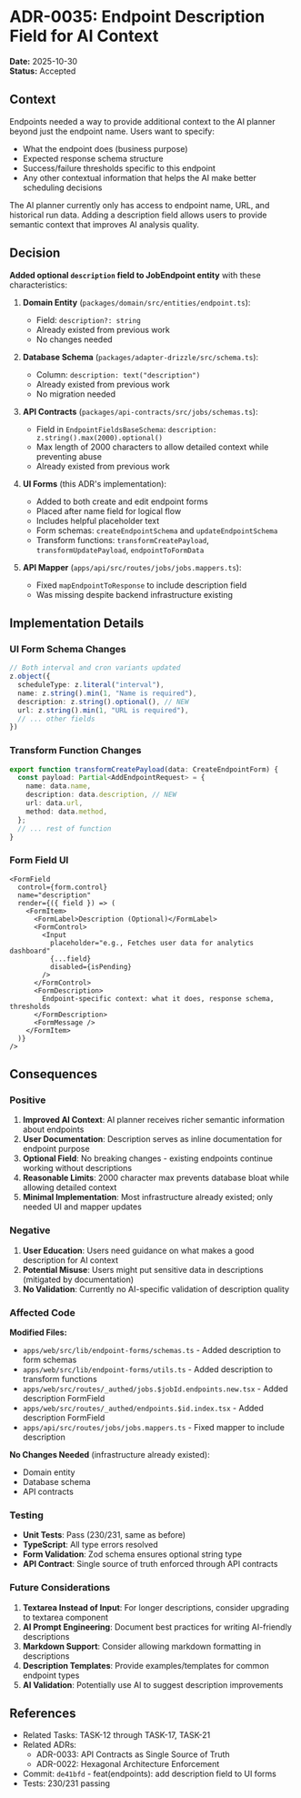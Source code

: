 # ADR-0035: Endpoint Description Field for AI Context

**Date:** 2025-10-30  
**Status:** Accepted

## Context

Endpoints needed a way to provide additional context to the AI planner beyond just the endpoint name. Users want to specify:
- What the endpoint does (business purpose)
- Expected response schema structure
- Success/failure thresholds specific to this endpoint
- Any other contextual information that helps the AI make better scheduling decisions

The AI planner currently only has access to endpoint name, URL, and historical run data. Adding a description field allows users to provide semantic context that improves AI analysis quality.

## Decision

**Added optional `description` field to JobEndpoint entity** with these characteristics:

1. **Domain Entity** (`packages/domain/src/entities/endpoint.ts`):
   - Field: `description?: string`
   - Already existed from previous work
   - No changes needed

2. **Database Schema** (`packages/adapter-drizzle/src/schema.ts`):
   - Column: `description: text("description")`
   - Already existed from previous work
   - No migration needed

3. **API Contracts** (`packages/api-contracts/src/jobs/schemas.ts`):
   - Field in `EndpointFieldsBaseSchema`: `description: z.string().max(2000).optional()`
   - Max length of 2000 characters to allow detailed context while preventing abuse
   - Already existed from previous work

4. **UI Forms** (this ADR's implementation):
   - Added to both create and edit endpoint forms
   - Placed after name field for logical flow
   - Includes helpful placeholder text
   - Form schemas: `createEndpointSchema` and `updateEndpointSchema`
   - Transform functions: `transformCreatePayload`, `transformUpdatePayload`, `endpointToFormData`

5. **API Mapper** (`apps/api/src/routes/jobs/jobs.mappers.ts`):
   - Fixed `mapEndpointToResponse` to include description field
   - Was missing despite backend infrastructure existing

## Implementation Details

### UI Form Schema Changes

```typescript
// Both interval and cron variants updated
z.object({
  scheduleType: z.literal("interval"),
  name: z.string().min(1, "Name is required"),
  description: z.string().optional(), // NEW
  url: z.string().min(1, "URL is required"),
  // ... other fields
})
```

### Transform Function Changes

```typescript
export function transformCreatePayload(data: CreateEndpointForm) {
  const payload: Partial<AddEndpointRequest> = {
    name: data.name,
    description: data.description, // NEW
    url: data.url,
    method: data.method,
  };
  // ... rest of function
}
```

### Form Field UI

```tsx
<FormField
  control={form.control}
  name="description"
  render={({ field }) => (
    <FormItem>
      <FormLabel>Description (Optional)</FormLabel>
      <FormControl>
        <Input
          placeholder="e.g., Fetches user data for analytics dashboard"
          {...field}
          disabled={isPending}
        />
      </FormControl>
      <FormDescription>
        Endpoint-specific context: what it does, response schema, thresholds
      </FormDescription>
      <FormMessage />
    </FormItem>
  )}
/>
```

## Consequences

### Positive

1. **Improved AI Context**: AI planner receives richer semantic information about endpoints
2. **User Documentation**: Description serves as inline documentation for endpoint purpose
3. **Optional Field**: No breaking changes - existing endpoints continue working without descriptions
4. **Reasonable Limits**: 2000 character max prevents database bloat while allowing detailed context
5. **Minimal Implementation**: Most infrastructure already existed; only needed UI and mapper updates

### Negative

1. **User Education**: Users need guidance on what makes a good description for AI context
2. **Potential Misuse**: Users might put sensitive data in descriptions (mitigated by documentation)
3. **No Validation**: Currently no AI-specific validation of description quality

### Affected Code

**Modified Files:**
- `apps/web/src/lib/endpoint-forms/schemas.ts` - Added description to form schemas
- `apps/web/src/lib/endpoint-forms/utils.ts` - Added description to transform functions
- `apps/web/src/routes/_authed/jobs.$jobId.endpoints.new.tsx` - Added description FormField
- `apps/web/src/routes/_authed/endpoints.$id.index.tsx` - Added description FormField
- `apps/api/src/routes/jobs/jobs.mappers.ts` - Fixed mapper to include description

**No Changes Needed** (infrastructure already existed):
- Domain entity
- Database schema
- API contracts

### Testing

- **Unit Tests**: Pass (230/231, same as before)
- **TypeScript**: All type errors resolved
- **Form Validation**: Zod schema ensures optional string type
- **API Contract**: Single source of truth enforced through API contracts

### Future Considerations

1. **Textarea Instead of Input**: For longer descriptions, consider upgrading to textarea component
2. **AI Prompt Engineering**: Document best practices for writing AI-friendly descriptions
3. **Markdown Support**: Consider allowing markdown formatting in descriptions
4. **Description Templates**: Provide examples/templates for common endpoint types
5. **AI Validation**: Potentially use AI to suggest description improvements

## References

- Related Tasks: TASK-12 through TASK-17, TASK-21
- Related ADRs:
  - ADR-0033: API Contracts as Single Source of Truth
  - ADR-0022: Hexagonal Architecture Enforcement
- Commit: `de41bfd` - feat(endpoints): add description field to UI forms
- Tests: 230/231 passing

